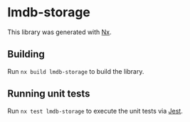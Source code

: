 # lmdb-storage

This library was generated with [Nx](https://nx.dev).

## Building

Run `nx build lmdb-storage` to build the library.

## Running unit tests

Run `nx test lmdb-storage` to execute the unit tests via [Jest](https://jestjs.io).
